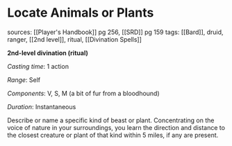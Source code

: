# Locate Animals or Plants
sources: [[Player's Handbook]] pg 256, [[SRD]] pg 159
tags: [[Bard]], druid, ranger, [[2nd level]], ritual, [[Divination Spells]]

**2nd-level divination (ritual)**

*Casting time*: 1 action

*Range*: Self

*Components*: V, S, M (a bit of fur from a bloodhound)

*Duration*: Instantaneous

Describe or name a specific kind of beast or plant. Concentrating on the voice of nature in your surroundings, you learn the direction and distance to the closest creature or plant of that kind within 5 miles, if any are present.
